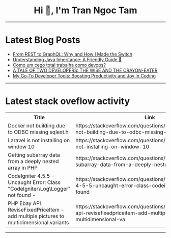 <h1 align="center">Hi 👋, I'm Tran Ngoc Tam</h1>

---

# Latest Blog Posts 
<!-- BLOG-POST-LIST:START -->
- [From REST to GraphQL: Why and How I Made the Switch](https://dev.to/qbentil/from-rest-to-graphql-why-and-how-i-made-the-switch-4c01)
- [Understanding Java Inheritance: A Friendly Guide 🌳](https://dev.to/respect17/understanding-java-inheritance-a-friendly-guide-13c5)
- [Como um cego total trabalha como devops?](https://dev.to/julianoribeiro2024/como-um-cego-total-trabalha-como-devops-2k2l)
- [A TALE OF TWO DEVELOPERS: THE WISE AND THE CRAYON-EATER](https://dev.to/ryo_suwito/a-tale-of-two-developers-the-wise-and-the-crayon-eater-2gj7)
- [My Go-To Developer Tools: Boosting Productivity and Joy in Coding](https://dev.to/praveenrajamani/my-go-to-developer-tools-boosting-productivity-and-joy-in-coding-25kk)
<!-- BLOG-POST-LIST:END -->

---

# Latest stack oveflow activity
<table>
  <tr><th>Title</th><th>Link</th></tr>
  <!-- STACKOVERFLOW:START --><tr><td>Docker not building due to ODBC missing sqlext.h</td><td>https://stackoverflow.com/questions/79314046/docker-not-building-due-to-odbc-missing-sqlext-h</td></tr><tr><td>Laravel is not installing on window 10</td><td>https://stackoverflow.com/questions/79313897/laravel-is-not-installing-on-window-10</td></tr><tr><td>Getting subarray data from a deeply nested array in PHP</td><td>https://stackoverflow.com/questions/79313856/getting-subarray-data-from-a-deeply-nested-array-in-php</td></tr><tr><td>CodeIgniter 4.5.5 - Uncaught Error: Class &quot;CodeIgniter\Log\Logger&quot; not found -</td><td>https://stackoverflow.com/questions/79313716/codeigniter-4-5-5-uncaught-error-class-codeigniter-log-logger-not-found</td></tr><tr><td>PHP Ebay API ReviseFixedPriceItem - add multiple pictures to multidimensional variants</td><td>https://stackoverflow.com/questions/79313680/php-ebay-api-revisefixedpriceitem-add-multiple-pictures-to-multidimensional-va</td></tr><!-- STACKOVERFLOW:END -->
</table>

---


